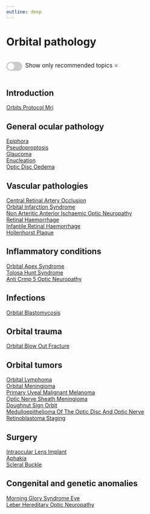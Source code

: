 ```yaml
---
outline: deep
---
```

<style>

.star-link-list {
  list-style-type: none !important;
  padding-left: 0 !important;
  margin-left: 0 !important;
}

.switch-container {
  display: flex;
  align-items: center;
  gap: 0.5rem;
  padding: 1rem 0;
  font-size: 0.95rem;
}

.switch {
  position: relative;
  display: inline-block;
  width: 42px;
  height: 24px;
}

.switch input {
  opacity: 0;
  width: 0;
  height: 0;
}

.slider {
  position: absolute;
  cursor: pointer;
  top: 0; left: 0; right: 0; bottom: 0;
  background-color: #ccc;
  border-radius: 24px;
  transition: 0.4s;
}

.slider:before {
  content: "";
  position: absolute;
  height: 18px;
  width: 18px;
  left: 3px;
  bottom: 3px;
  background-color: white;
  border-radius: 50%;
  transition: 0.4s;
}

input:checked + .slider {
  background-color: #42b983;
}

input:checked + .slider:before {
  transform: translateX(18px);
}

</style>

# Orbital pathology

<div class="switch-container">
  <label class="switch">
    <input type="checkbox" id="toggle-stars">
    <span class="slider"></span>
  </label>
  <span>Show only recommended topics ⭐</span>
</div>

## Introduction

[Orbits Protocol Mri](https://radiopaedia.org/articles/orbits-protocol-mri)  

## General ocular pathology

[Epiphora](https://radiopaedia.org/articles/epiphora)  
[Pseudoproptosis](https://radiopaedia.org/articles/pseudoproptosis)  
[Glaucoma](https://radiopaedia.org/articles/glaucoma)  
[Enucleation](https://radiopaedia.org/articles/enucleation)  
[Optic Disc Oedema](https://radiopaedia.org/articles/optic-disc-oedema)  

## Vascular pathologies

[Central Retinal Artery Occlusion](https://radiopaedia.org/articles/central-retinal-artery-occlusion-1)  
[Orbital Infarction Syndrome](https://radiopaedia.org/articles/orbital-infarction-syndrome)  
[Non Arteritic Anterior Ischaemic Optic Neuropathy](https://radiopaedia.org/articles/non-arteritic-anterior-ischaemic-optic-neuropathy)  
[Retinal Haemorrhage](https://radiopaedia.org/articles/retinal-haemorrhage-1)  
[Infantile Retinal Haemorrhage](https://radiopaedia.org/articles/infantile-retinal-haemorrhage)  
[Hollenhorst Plaque](https://radiopaedia.org/articles/hollenhorst-plaque)  

## Inflammatory conditions

[Orbital Apex Syndrome](https://radiopaedia.org/articles/orbital-apex-syndrome-1)  
[Tolosa Hunt Syndrome](https://radiopaedia.org/articles/tolosa-hunt-syndrome-3)  
[Anti Crmp 5 Optic Neuropathy](https://radiopaedia.org/articles/anti-crmp-5-optic-neuropathy)  

## Infections

[Orbital Blastomycosis](https://radiopaedia.org/articles/orbital-blastomycosis)  

## Orbital trauma

[Orbital Blow Out Fracture](https://radiopaedia.org/articles/orbital-blow-out-fracture-2)  

## Orbital tumors

[Orbital Lymphoma](https://radiopaedia.org/articles/orbital-lymphoma)  
[Orbital Meningioma](https://radiopaedia.org/articles/orbital-meningioma)  
[Primary Uveal Malignant Melanoma](https://radiopaedia.org/articles/primary-uveal-malignant-melanoma)  
[Optic Nerve Sheath Meningioma](https://radiopaedia.org/articles/optic-nerve-sheath-meningioma)  
[Doughnut Sign Orbit](https://radiopaedia.org/articles/doughnut-sign-orbit)  
[Medulloepithelioma Of The Optic Disc And Optic Nerve](https://radiopaedia.org/articles/medulloepithelioma-of-the-optic-disc-and-optic-nerve)  
[Retinoblastoma Staging](https://radiopaedia.org/articles/retinoblastoma-staging-1)  

## Surgery

[Intraocular Lens Implant](https://radiopaedia.org/articles/intraocular-lens-implant)  
[Aphakia](https://radiopaedia.org/articles/aphakia)  
[Scleral Buckle](https://radiopaedia.org/articles/scleral-buckle)  

## Congenital and genetic anomalies

[Morning Glory Syndrome Eye](https://radiopaedia.org/articles/morning-glory-syndrome-eye)  
[Leber Hereditary Optic Neuropathy](https://radiopaedia.org/articles/leber-hereditary-optic-neuropathy-1)  